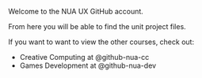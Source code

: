 Welcome to the NUA UX GitHub account.

From here you will be able to find the unit project files.

If you want to want to view the other courses, check out:

- Creative Computing at @github-nua-cc
- Games Development at @github-nua-dev
<!---
github-nua-ux/github-nua-ux is a ✨ special ✨ repository because its `README.md` (this file) appears on your GitHub profile.
You can click the Preview link to take a look at your changes.
--->
